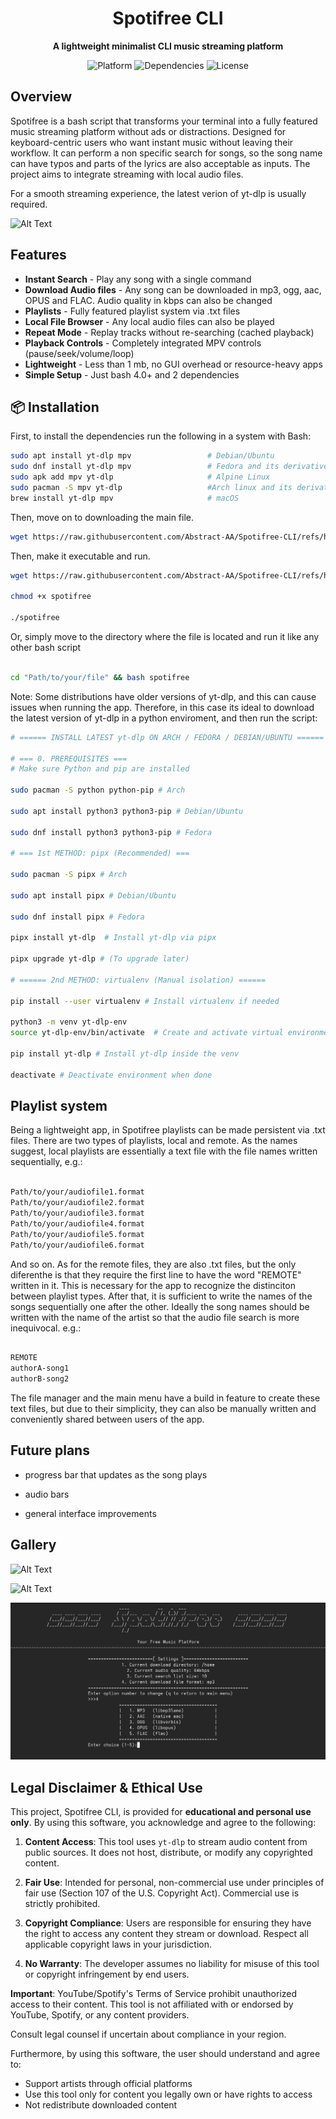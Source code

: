 <h1 align="center">Spotifree CLI</h1>
<p align="center">
  <strong>A lightweight minimalist CLI music streaming platform</strong>
</p>

<div align="center">
  <img src="https://img.shields.io/badge/Platform-Linux%20%7C%20macOS%20%7C%20WSL-blue" alt="Platform">
  <img src="https://img.shields.io/badge/Dependencies-yt--dlp%20%7C%20mpv-green" alt="Dependencies">
  <img src="https://img.shields.io/badge/License-MIT-yellow" alt="License">
</div>

## Overview

Spotifree is a bash script that transforms your terminal into a fully featured music streaming platform without ads or distractions. Designed for keyboard-centric users who want instant music without leaving their workflow. It can perform a non specific search for songs, so the song name can have typos and parts of the lyrics are also acceptable as inputs. The project aims to integrate streaming with local audio files. 

For a smooth streaming experience, the latest verion of yt-dlp is usually required.

![Alt Text]()

## Features

- **Instant Search** - Play any song with a single command
- **Download Audio files** - Any song can be downloaded in mp3, ogg, aac, OPUS and FLAC. Audio quality in kbps can also be changed
- **Playlists** - Fully featured playlist system via .txt files
- **Local File Browser** - Any local audio files can also be played
- **Repeat Mode** - Replay tracks without re-searching (cached playback)
- **Playback Controls** - Completely integrated MPV controls (pause/seek/volume/loop)
- **Lightweight** - Less than 1 mb, no GUI overhead or resource-heavy apps
- **Simple Setup** - Just bash 4.0+ and 2 dependencies

## 📦 Installation

First, to install the dependencies run the following in a system with Bash:

```bash
sudo apt install yt-dlp mpv                 # Debian/Ubuntu
sudo dnf install yt-dlp mpv                 # Fedora and its derivatives
sudo apk add mpv yt-dlp                     # Alpine Linux
sudo pacman -S mpv yt-dlp                   #Arch linux and its derivatives
brew install yt-dlp mpv                     # macOS
```

Then, move on to downloading the main file.

```bash
wget https://raw.githubusercontent.com/Abstract-AA/Spotifree-CLI/refs/heads/main/spotifree    

```

Then, make it executable and run.

```bash
wget https://raw.githubusercontent.com/Abstract-AA/Spotifree-CLI/refs/heads/main/spotifree
     
chmod +x spotifree

./spotifree

```

Or, simply move to the directory where the file is located and run it like any other bash script

```bash

cd "Path/to/your/file" && bash spotifree

```

Note: Some distributions have older versions of yt-dlp, and this can cause issues when running the app. Therefore, in this case its ideal to download the latest version of yt-dlp in a python enviroment, and then run the script:

```bash
# ====== INSTALL LATEST yt-dlp ON ARCH / FEDORA / DEBIAN/UBUNTU ======

# === 0. PREREQUISITES ===
# Make sure Python and pip are installed

sudo pacman -S python python-pip # Arch

sudo apt install python3 python3-pip # Debian/Ubuntu

sudo dnf install python3 python3-pip # Fedora

# === 1st METHOD: pipx (Recommended) ===

sudo pacman -S pipx # Arch

sudo apt install pipx # Debian/Ubuntu

sudo dnf install pipx # Fedora

pipx install yt-dlp  # Install yt-dlp via pipx

pipx upgrade yt-dlp # (To upgrade later)

# ====== 2nd METHOD: virtualenv (Manual isolation) ======

pip install --user virtualenv # Install virtualenv if needed

python3 -m venv yt-dlp-env
source yt-dlp-env/bin/activate  # Create and activate virtual environment

pip install yt-dlp # Install yt-dlp inside the venv

deactivate # Deactivate environment when done

```

## Playlist system

Being a lightweight app, in Spotifree playlists can be made persistent via .txt files. There are two types of playlists, local and remote. As the names suggest, local playlists are essentially a text file with the file names written sequentially, e.g.:

```bash

Path/to/your/audiofile1.format
Path/to/your/audiofile2.format
Path/to/your/audiofile3.format
Path/to/your/audiofile4.format
Path/to/your/audiofile5.format
Path/to/your/audiofile6.format

```

And so on. As for the remote files, they are also .txt files, but the only diferenthe is that they require the first line to have the word "REMOTE" written in it. This is necessary for the app to recognize the distinciton between playlist types.
After that, it is sufficient to write the names of the songs sequentially one after the other. Ideally the song names should be written with the name of the artist so that the audio file search is more inequivocal. e.g.:

```bash

REMOTE
authorA-song1
authorB-song2

```

The file manager and the main menu have a build in feature to create these text files, but due to their simplicity, they can also be manually written and conveniently shared between users of the app. 

## Future plans

- progress bar that updates as the song plays

- audio bars

- general interface improvements

## Gallery

![Alt Text]()

![Alt Text]()

![Alt Text](https://github.com/Abstract-AA/Spotifree-CLI/blob/d5339c58c37a88eeba9174d9f15d23c9a6ec8de5/Screenshot%20From%202025-09-06%2001-43-39.png)


## Legal Disclaimer & Ethical Use

This project, Spotifree CLI, is provided for **educational and personal use only**. By using this software, you acknowledge and agree to the following:

1. **Content Access**: This tool uses `yt-dlp` to stream audio content from public sources. It does not host, distribute, or modify any copyrighted content.

2. **Fair Use**: Intended for personal, non-commercial use under principles of fair use (Section 107 of the U.S. Copyright Act). Commercial use is strictly prohibited.

3. **Copyright Compliance**: Users are responsible for ensuring they have the right to access any content they stream or download. Respect all applicable copyright laws in your jurisdiction.

4. **No Warranty**: The developer assumes no liability for misuse of this tool or copyright infringement by end users.

**Important**: YouTube/Spotify's Terms of Service prohibit unauthorized access to their content. This tool is not affiliated with or endorsed by YouTube, Spotify, or any content providers.

Consult legal counsel if uncertain about compliance in your region.

Furthermore, by using this software, the user should understand and agree to:
- Support artists through official platforms
- Use this tool only for content you legally own or have rights to access
- Not redistribute downloaded content
